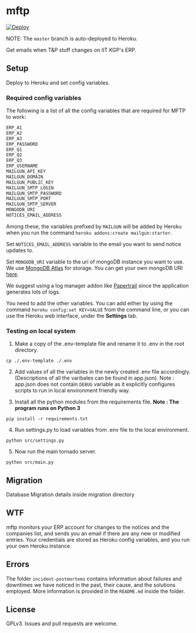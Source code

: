 # mftp

[![Deploy](https://www.herokucdn.com/deploy/button.svg)](https://heroku.com/deploy)

NOTE: The `master` branch is auto-deployed to Heroku.

Get emails when T&P stuff changes on IIT KGP's ERP.

## Setup

Deploy to Heroku and set config variables.

### Required config variables

The following is a list of all the config variables that are required for MFTP
to work:

```sh
ERP_A1
ERP_A2
ERP_A3
ERP_PASSWORD
ERP_Q1
ERP_Q2
ERP_Q3
ERP_USERNAME
MAILGUN_API_KEY
MAILGUN_DOMAIN
MAILGUN_PUBLIC_KEY
MAILGUN_SMTP_LOGIN
MAILGUN_SMTP_PASSWORD
MAILGUN_SMTP_PORT
MAILGUN_SMTP_SERVER
MONGODB_URI
NOTICES_EMAIL_ADDRESS
```

Among these, the variables prefixed by `MAILGUN` will be added by Heroku when
you run the command `heroku addons:create mailgun:starter`.

Set `NOTICES_EMAIL_ADDRESS` variable to the email you want to send notice updates to.

Set `MONGODB_URI` variable to the uri of mongoDB instance you want to use.
We use [MongoDB Atlas](https://www.mongodb.com/cloud/atlas "Atlas") for storage.
You can get your own mongoDB URI [here](https://docs.atlas.mongodb.com/getting-started/).

We suggest using a log manager addon like
[Papertrail](https://elements.heroku.com/addons/papertrail)
since the application generates lots of logs.

You need to add the other variables. You can add either by using the command
`heroku config:set KEY=VALUE` from the command line, or you can use the Heroku
web interface, under the **Settings** tab.

### Testing on local system

1. Make a copy of the .env-template file and rename it to .env in the root directory.

`cp ./.env-template ./.env`

2. Add values of all the variables in the newly created .env file accordingly. (Descriptions of all the varibales can be found in app.json).
Note : app.json does not contain `DEBUG` variable as it explicitly configures scripts to run in local environment friendly way.

3. Install all the python modules from the requirements file. **Note : The program runs on Python 3**

`pip install -r requirements.txt`

4. Run settings.py to load variables from .env file to the local environment.

`python src/settings.py`

5. Now run the main tornado server.

`python src/main.py`


## Migration

Database Migration details inside migration directory

## WTF

mftp monitors your ERP account for changes to the notices and the companies list, and sends you an email if there are any new or modified entries. Your credentials are stored as Heroku config variables, and you run your own Heroku instance.

## Errors

The folder `incident-postmortems` contains information about failures and downtimes we have noticed in the past, their cause, and the solutions employed. More information is provided in the `README.md` inside the folder.

## License

GPLv3. Issues and pull requests are welcome.
